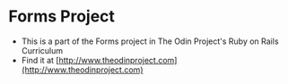 # Forms Project
* This is a part of the Forms project in The Odin Project's Ruby on Rails Curriculum
* Find it at [http://www.theodinproject.com](http://www.theodinproject.com)
